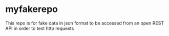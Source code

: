 # myfakerepo
This repo is for fake data in json format to be accessed from an open REST API in order to test http requests
